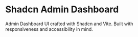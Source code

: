 # Shadcn Admin Dashboard

Admin Dashboard UI crafted with Shadcn and Vite. Built with responsiveness and accessibility in mind.
